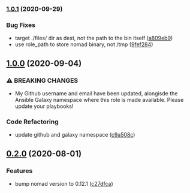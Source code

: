 ### [1.0.1](https://github.com/snoord/ansible-role-nomad/compare/1.0.0...1.0.1) (2020-09-29)


### Bug Fixes

* target ./files/ dir as dest, not the path to the bin itself ([a809eb9](https://github.com/snoord/ansible-role-nomad/commit/a809eb9a138a8afb93f36e026d80cfc033c0ed2d))
* use role_path to store nomad binary, not /tmp ([9fef284](https://github.com/snoord/ansible-role-nomad/commit/9fef284bc9f09cfed5009a6ec0379efbf446cc33))

## [1.0.0](https://github.com/snoord/ansible-role-nomad/compare/0.2.0...1.0.0) (2020-09-04)


### ⚠ BREAKING CHANGES

* My Github username and email have been updated,
alongisde the Ansible Galaxy namespace where this role is made
available. Please update your playbooks!

### Code Refactoring

* update github and galaxy namespace ([c9a508c](https://github.com/snoord/ansible-role-nomad/commit/c9a508cf1deafa70fc078267265b1ef3bded335a))

## [0.2.0](https://github.com/snoord/ansible-role-nomad/compare/0.1.7...0.2.0) (2020-08-01)


### Features

* bump nomad version to 0.12.1 ([c27dfca](https://github.com/snoord/ansible-role-nomad/commit/c27dfcae596b2b52b40ebc992c26bbbf3a3f3051))
